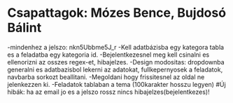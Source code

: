 # Csapattagok: Mózes Bence, Bujdosó Bálint
-mindenhez a jelszo: nkn5Ubbme5J_r
-Kell adatbázisba egy kategora tabla es a feladatba egy kategoria id.
-Bejelentkezesnel meg kell csinalni es ellenorizni az osszes regex-et, hibajelzes.
-Design modositas: dropdownba generalni es adatbazisbol lekerni az adatokat, fullkepernyosek a feladatok, navbarba sorkozt beallitani.
-Megoldani hogy frissitesnel az oldal ne jelenkezzen ki.
-Feladatok tablaban a tema (100karakter hosszu legyen)
#Új hibák: ha az email jo es a jelszo rossz nincs hibajelzes(bejelentkezes)!
